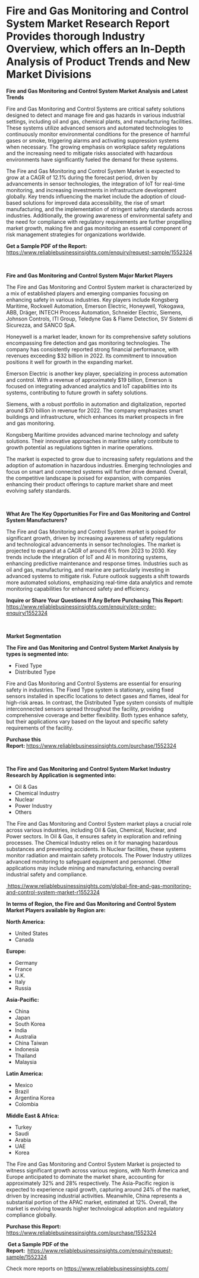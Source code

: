 <p><h1>Fire and Gas Monitoring and Control System Market Research Report Provides thorough Industry Overview, which offers an In-Depth Analysis of Product Trends and New Market Divisions</h1></p><p><strong>Fire and Gas Monitoring and Control System Market Analysis and Latest Trends</strong></p>
<p><p>Fire and Gas Monitoring and Control Systems are critical safety solutions designed to detect and manage fire and gas hazards in various industrial settings, including oil and gas, chemical plants, and manufacturing facilities. These systems utilize advanced sensors and automated technologies to continuously monitor environmental conditions for the presence of harmful gases or smoke, triggering alarms and activating suppression systems when necessary. The growing emphasis on workplace safety regulations and the increasing need to mitigate risks associated with hazardous environments have significantly fueled the demand for these systems.</p><p>The Fire and Gas Monitoring and Control System Market is expected to grow at a CAGR of 12.1% during the forecast period, driven by advancements in sensor technologies, the integration of IoT for real-time monitoring, and increasing investments in infrastructure development globally. Key trends influencing the market include the adoption of cloud-based solutions for improved data accessibility, the rise of smart manufacturing, and the implementation of stringent safety standards across industries. Additionally, the growing awareness of environmental safety and the need for compliance with regulatory requirements are further propelling market growth, making fire and gas monitoring an essential component of risk management strategies for organizations worldwide.</p></p>
<p><strong>Get a Sample PDF of the Report:&nbsp;</strong> <a href="https://www.reliablebusinessinsights.com/enquiry/request-sample/1552324?utm_campaign=3051&utm_medium=2&utm_source=Github&utm_content=ia&utm_term=11042025&utm_id=fire-and-gas-monitoring-and-control-system">https://www.reliablebusinessinsights.com/enquiry/request-sample/1552324</a></p>
<p>&nbsp;</p>
<p><strong>Fire and Gas Monitoring and Control System Major Market Players</strong></p>
<p><p>The Fire and Gas Monitoring and Control System market is characterized by a mix of established players and emerging companies focusing on enhancing safety in various industries. Key players include Kongsberg Maritime, Rockwell Automation, Emerson Electric, Honeywell, Yokogawa, ABB, Dräger, INTECH Process Automation, Schneider Electric, Siemens, Johnson Controls, ITI Group, Teledyne Gas & Flame Detection, SV Sistemi di Sicurezza, and SANCO SpA.</p><p>Honeywell is a market leader, known for its comprehensive safety solutions encompassing fire detection and gas monitoring technologies. The company has consistently reported strong financial performance, with revenues exceeding $32 billion in 2022. Its commitment to innovation positions it well for growth in the expanding market.</p><p>Emerson Electric is another key player, specializing in process automation and control. With a revenue of approximately $19 billion, Emerson is focused on integrating advanced analytics and IoT capabilities into its systems, contributing to future growth in safety solutions.</p><p>Siemens, with a robust portfolio in automation and digitalization, reported around $70 billion in revenue for 2022. The company emphasizes smart buildings and infrastructure, which enhances its market prospects in fire and gas monitoring.</p><p>Kongsberg Maritime provides advanced marine technology and safety solutions. Their innovative approaches in maritime safety contribute to growth potential as regulations tighten in marine operations.</p><p>The market is expected to grow due to increasing safety regulations and the adoption of automation in hazardous industries. Emerging technologies and focus on smart and connected systems will further drive demand. Overall, the competitive landscape is poised for expansion, with companies enhancing their product offerings to capture market share and meet evolving safety standards.</p></p>
<p>&nbsp;</p>
<p><strong>What Are The Key Opportunities For Fire and Gas Monitoring and Control System Manufacturers?</strong></p>
<p><p>The Fire and Gas Monitoring and Control System market is poised for significant growth, driven by increasing awareness of safety regulations and technological advancements in sensor technologies. The market is projected to expand at a CAGR of around 6% from 2023 to 2030. Key trends include the integration of IoT and AI in monitoring systems, enhancing predictive maintenance and response times. Industries such as oil and gas, manufacturing, and marine are particularly investing in advanced systems to mitigate risk. Future outlook suggests a shift towards more automated solutions, emphasizing real-time data analytics and remote monitoring capabilities for enhanced safety and efficiency.</p></p>
<p><strong>Inquire or Share Your Questions If Any Before Purchasing This Report:</strong> <a href="https://www.reliablebusinessinsights.com/enquiry/pre-order-enquiry/1552324?utm_campaign=3051&utm_medium=2&utm_source=Github&utm_content=ia&utm_term=11042025&utm_id=fire-and-gas-monitoring-and-control-system">https://www.reliablebusinessinsights.com/enquiry/pre-order-enquiry/1552324</a></p>
<p>&nbsp;</p>
<p><strong>Market Segmentation</strong></p>
<p><strong>The Fire and Gas Monitoring and Control System Market Analysis by types is segmented into:</strong></p>
<p><ul><li>Fixed Type</li><li>Distributed Type</li></ul></p>
<p><p>Fire and Gas Monitoring and Control Systems are essential for ensuring safety in industries. The Fixed Type system is stationary, using fixed sensors installed in specific locations to detect gases and flames, ideal for high-risk areas. In contrast, the Distributed Type system consists of multiple interconnected sensors spread throughout the facility, providing comprehensive coverage and better flexibility. Both types enhance safety, but their applications vary based on the layout and specific safety requirements of the facility.</p></p>
<p><strong>Purchase this Report:&nbsp;</strong><a href="https://www.reliablebusinessinsights.com/purchase/1552324?utm_campaign=3051&utm_medium=2&utm_source=Github&utm_content=ia&utm_term=11042025&utm_id=fire-and-gas-monitoring-and-control-system">https://www.reliablebusinessinsights.com/purchase/1552324</a></p>
<p>&nbsp;</p>
<p><strong>The Fire and Gas Monitoring and Control System Market Industry Research by Application is segmented into:</strong></p>
<p><ul><li>Oil & Gas</li><li>Chemical Industry</li><li>Nuclear</li><li>Power Industry</li><li>Others</li></ul></p>
<p><p>The Fire and Gas Monitoring and Control System market plays a crucial role across various industries, including Oil & Gas, Chemical, Nuclear, and Power sectors. In Oil & Gas, it ensures safety in exploration and refining processes. The Chemical Industry relies on it for managing hazardous substances and preventing accidents. In Nuclear facilities, these systems monitor radiation and maintain safety protocols. The Power Industry utilizes advanced monitoring to safeguard equipment and personnel. Other applications may include mining and manufacturing, enhancing overall industrial safety and compliance.</p></p>
<p><a href="https://www.reliablebusinessinsights.com/global-fire-and-gas-monitoring-and-control-system-market-r1552324?utm_campaign=3051&utm_medium=2&utm_source=Github&utm_content=ia&utm_term=11042025&utm_id=fire-and-gas-monitoring-and-control-system">&nbsp;https://www.reliablebusinessinsights.com/global-fire-and-gas-monitoring-and-control-system-market-r1552324</a></p>
<p><strong>In terms of Region, the Fire and Gas Monitoring and Control System Market Players available by Region are:</strong></p>
<p>
    <p> <strong> North America: </strong>
        <ul>
            <li>United States</li>
            <li>Canada</li>
        </ul>
        </p> 
    <p> <strong> Europe: </strong>
        <ul>
            <li>Germany</li>
            <li>France</li>
            <li>U.K.</li>
            <li>Italy</li>
            <li>Russia</li>
        </ul>
        </p> 
    <p> <strong> Asia-Pacific: </strong>
        <ul>
            <li>China</li>
            <li>Japan</li>
            <li>South Korea</li>
            <li>India</li>
            <li>Australia</li>
            <li>China Taiwan</li>
            <li>Indonesia</li>
            <li>Thailand</li>
            <li>Malaysia</li>
        </ul>
        </p> 
    <p> <strong> Latin America: </strong>
        <ul>
            <li>Mexico</li>
            <li>Brazil</li>
            <li>Argentina Korea</li>
            <li>Colombia</li>
        </ul>
        </p> 
    <p> <strong> Middle East & Africa: </strong>
        <ul>
            <li>Turkey</li>
            <li>Saudi</li>
            <li>Arabia</li>
            <li>UAE</li>
            <li>Korea</li>
        </ul>
    </p>
    </p>
<p><p>The Fire and Gas Monitoring and Control System Market is projected to witness significant growth across various regions, with North America and Europe anticipated to dominate the market share, accounting for approximately 32% and 28% respectively. The Asia-Pacific region is expected to experience rapid growth, capturing around 24% of the market, driven by increasing industrial activities. Meanwhile, China represents a substantial portion of the APAC market, estimated at 12%. Overall, the market is evolving towards higher technological adoption and regulatory compliance globally.</p></p>
<p><strong>Purchase this Report: </strong><a href="https://www.reliablebusinessinsights.com/purchase/1552324?utm_campaign=3051&utm_medium=2&utm_source=Github&utm_content=ia&utm_term=11042025&utm_id=fire-and-gas-monitoring-and-control-system">https://www.reliablebusinessinsights.com/purchase/1552324</a></p>
<p>&nbsp;<strong>Get a Sample PDF of the Report:&nbsp;&nbsp;</strong><a href="https://www.reliablebusinessinsights.com/enquiry/request-sample/1552324?utm_campaign=3051&utm_medium=2&utm_source=Github&utm_content=ia&utm_term=11042025&utm_id=fire-and-gas-monitoring-and-control-system">https://www.reliablebusinessinsights.com/enquiry/request-sample/1552324</a></p>
<p><strong></strong></p>
<p>Check more reports on <a href="https://www.reliablebusinessinsights.com/?utm_campaign=3051&utm_medium=2&utm_source=Github&utm_content=ia&utm_term=11042025&utm_id=fire-and-gas-monitoring-and-control-system">https://www.reliablebusinessinsights.com/</a></p>